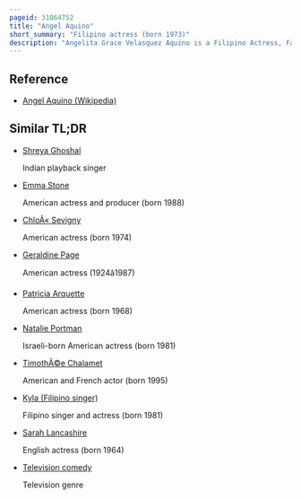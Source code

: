 ```yaml
---
pageid: 31064752
title: "Angel Aquino"
short_summary: "Filipino actress (born 1973)"
description: "Angelita Grace Velasquez Aquino is a Filipino Actress, Fashion Model, and Television Personality. Prominent in independent Films, she has also worked on Television Shows of varying Genres, and is known for her Versatility and Adaptability in portraying Protagonists and Villains. She has received various Accolades, including six Star Awards, two Golden Screen Awards, and a Gawad Urian."
---
```


## Reference

- [Angel Aquino (Wikipedia)](https://en.wikipedia.org/?curid=31064752)

## Similar TL;DR

- [Shreya Ghoshal](/tldr/en/shreya-ghoshal)

  Indian playback singer

- [Emma Stone](/tldr/en/emma-stone)

  American actress and producer (born 1988)

- [ChloÃ« Sevigny](/tldr/en/chloe-sevigny)

  American actress (born 1974)

- [Geraldine Page](/tldr/en/geraldine-page)

  American actress (1924â1987)

- [Patricia Arquette](/tldr/en/patricia-arquette)

  American actress (born 1968)

- [Natalie Portman](/tldr/en/natalie-portman)

  Israeli-born American actress (born 1981)

- [TimothÃ©e Chalamet](/tldr/en/timothee-chalamet)

  American and French actor (born 1995)

- [Kyla (Filipino singer)](/tldr/en/kyla-filipino-singer)

  Filipino singer and actress (born 1981)

- [Sarah Lancashire](/tldr/en/sarah-lancashire)

  English actress (born 1964)

- [Television comedy](/tldr/en/television-comedy)

  Television genre
